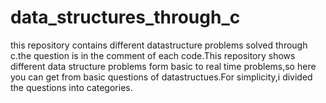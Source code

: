 # data_structures_through_c
this repository contains different datastructure problems solved through c.the question is in the comment of each code.This repository shows different data structure problems form basic to real time problems,so here you can get from basic questions of datastructues.For simplicity,i divided the questions into categories.

